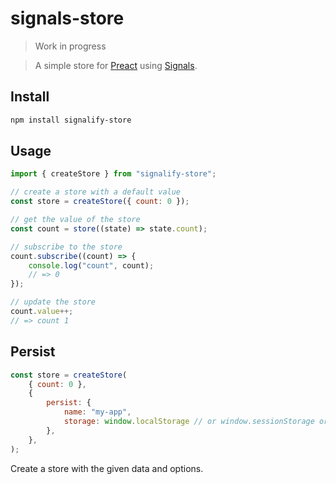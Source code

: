 
# signals-store
> Work in progress

> A simple store for [Preact](https://preactjs.com/) using [Signals](https://github.com/preactjs/signals).

## Install

```sh
npm install signalify-store
```

## Usage

```js
import { createStore } from "signalify-store";
```

```js
// create a store with a default value
const store = createStore({ count: 0 });

// get the value of the store
const count = store((state) => state.count);

// subscribe to the store
count.subscribe((count) => {
	console.log("count", count);
    // => 0
});

// update the store
count.value++;
// => count 1
```

## Persist

```js
const store = createStore(
	{ count: 0 },
	{
		persist: {
			name: "my-app",
			storage: window.localStorage // or window.sessionStorage or window.caches or any other instance of Storage
		},
	},
);
```

Create a store with the given data and options.